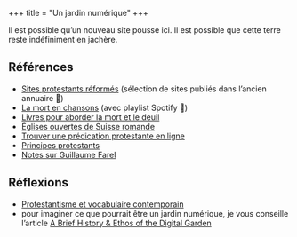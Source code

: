 +++
title = "Un jardin numérique"
+++

Il est possible qu’un nouveau site pousse ici. Il est possible que cette terre reste indéfiniment en jachère.

## Références

- [Sites protestants réformés](/liens/) (sélection de sites publiés dans l’ancien annuaire 📇)
- [La mort en chansons](/mort-chansons/) (avec playlist Spotify 🎉)
- [Livres pour aborder la mort et le deuil](/mort-livres/)
- [Églises ouvertes de Suisse romande](/eglises-ouvertes/)
- [Trouver une prédication protestante en ligne](/predication/)
- [Principes protestants](/principes-protestants/)
- [Notes sur Guillaume Farel](/guillaume-farel/)

## Réflexions

- [Protestantisme et vocabulaire contemporain](/vocabulaire-contemporain/)
- pour imaginer ce que pourrait être un jardin numérique, je vous conseille l’article [A Brief History & Ethos of the Digital Garden](https://maggieappleton.com/garden-history)
